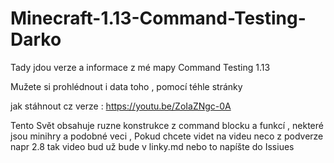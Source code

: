 # Minecraft-1.13-Command-Testing-Darko
Tady jdou verze a informace z mé mapy Command Testing 1.13

Mužete si prohlédnout i data toho , pomocí téhle stránky

jak stáhnout cz verze : https://youtu.be/ZoIaZNgc-0A


Tento Svět obsahuje ruzne konstrukce z command blocku a funkcí , nekteré jsou minihry a podobné veci
, Pokud chcete videt na videu neco z podverze napr 2.8 tak video bud už bude v linky.md nebo to napíšte do Issiues
